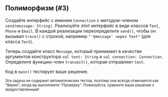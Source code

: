 ## Полиморфизм (#3)

Создайте интерфейс с именем `Connection` с методом-членом `send(message: String)`. Реализуйте этот интерфейс в виде классов `Text`, `Phone` и `Email`. В каждой реализации переопределите `send()`, чтобы он вызывал `trace()` с строкой, например `"'$message' через Text"` (для класса `Text`).

Теперь создайте класс `Message`, который принимает в качестве аргументов конструктора `val text: String` и `val connection: Connection`. Определите функцию-член `transmit()`, которая отправляет `text`.

Код в `main()` тестирует ваше решение.

<sub> Эта задача не содержит автоматических тестов,
поэтому она всегда отмечается как "Верно", когда вы выполняете "Проверку". Пожалуйста, сравните ваше решение с предоставленным! </sub>